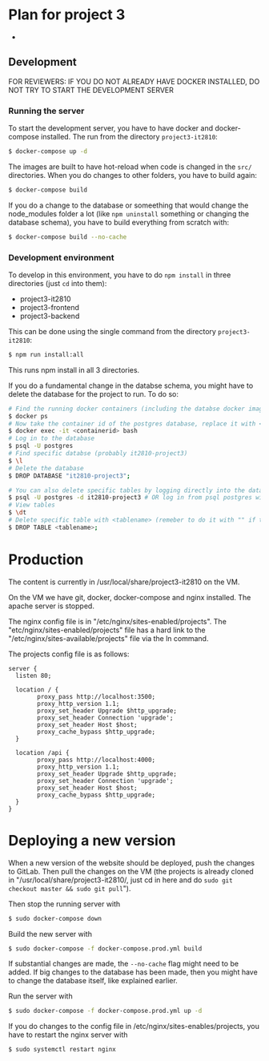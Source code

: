 # Plan for project 3

-

## Development

FOR REVIEWERS: IF YOU DO NOT ALREADY HAVE DOCKER INSTALLED, DO NOT TRY TO START THE DEVELOPMENT SERVER

### Running the server

To start the development server, you have to have docker and docker-compose installed. The run from the directory `project3-it2810`:

```bash
$ docker-compose up -d
```

The images are built to have hot-reload when code is changed in the `src/` directories. When you do changes to other folders, you have to build again:

```bash
$ docker-compose build
```

If you do a change to the database or someething that would change the node_modules folder a lot (like `npm uninstall` something or changing the database schema), you have to build everything from scratch with:

```bash
$ docker-compose build --no-cache
```

### Development environment

To develop in this environment, you have to do `npm install` in three directories (just `cd` into them):

- project3-it2810
- project3-frontend
- project3-backend

This can be done using the single command from the directory `project3-it2810`:
```bash
$ npm run install:all
```
This runs npm install in all 3 directories. 

If you do a fundamental change in the databse schema, you might have to delete the database for the project to run. To do so:

```bash
# Find the running docker containers (including the databse docker image)
$ docker ps
# Now take the container id of the postgres database, replace it with <containerid> and run the following command
$ docker exec -it <containerid> bash
# Log in to the database
$ psql -U postgres
# Find specific databse (probably it2810-project3)
$ \l
# Delete the database
$ DROP DATABASE "it2810-project3";

# You can also delete specific tables by logging directly into the database itself
$ psql -U postgres -d it2810-project3 # OR log in from psql postgres with `$ \connect it2810-project3`
# View tables
$ \dt
# Delete specific table with <tablename> (remeber to do it with "" if the name contains special chars)
$ DROP TABLE <tablename>;
```

# Production

The content is currently in /usr/local/share/project3-it2810 on the VM.

On the VM we have git, docker, docker-compose and nginx installed. The apache server is stopped. 

The nginx config file is in "/etc/nginx/sites-enabled/projects".
The "etc/nginx/sites-enabled/projects" file has a hard link to the "/etc/nginx/sites-available/projects" file via the ln command. 

The projects config file is as follows: 
```nginx
server {
  listen 80;

  location / {
        proxy_pass http://localhost:3500;
        proxy_http_version 1.1;
        proxy_set_header Upgrade $http_upgrade;
        proxy_set_header Connection 'upgrade';
        proxy_set_header Host $host;
        proxy_cache_bypass $http_upgrade;
  }

  location /api {
        proxy_pass http://localhost:4000;
        proxy_http_version 1.1;
        proxy_set_header Upgrade $http_upgrade;
        proxy_set_header Connection 'upgrade';
        proxy_set_header Host $host;
        proxy_cache_bypass $http_upgrade;
  }
}
```

# Deploying a new version

When a new version of the website should be deployed, push the changes to GitLab. Then pull the changes on the VM (the projects is already cloned in "/usr/local/share/project3-it2810/, just cd in here and do `sudo git checkout master && sudo git pull`").

Then stop the running server with 
```bash
$ sudo docker-compose down
```

Build the new server with 
```bash
$ sudo docker-compose -f docker-compose.prod.yml build
```
If substantial changes are made, the `--no-cache` flag might need to be added. If big changes to the database has been made, then you might have to change the database itself, like explained earlier. 

Run the server with 
```bash
$ sudo docker-compose -f docker-compose.prod.yml up -d
```

If you do changes to the config file in /etc/nginx/sites-enables/projects, you have to restart the nginx server with
```bash
$ sudo systemctl restart nginx
```



